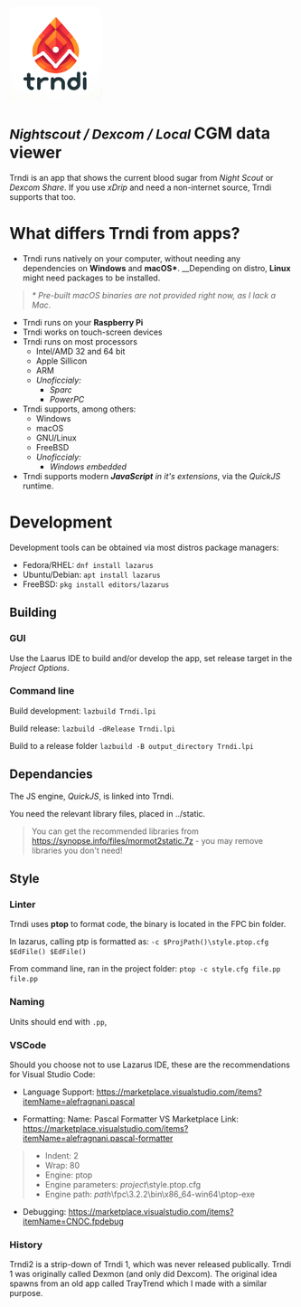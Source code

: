 ![Trndi](/trndi-logo.png)

# _<small>Nightscout / Dexcom / Local </small>_ CGM data viewer
Trndi is an app that shows the current blood sugar from _Night Scout_ or _Dexcom Share_.
If you use _xDrip_ and need a non-internet source, Trndi supports that too.

# What differs Trndi from apps?
* Trndi runs natively on your computer, without needing any dependencies on __Windows__ and __macOS*__. __Depending on distro, __Linux__ might need packages to be installed.
> _* Pre-built macOS binaries are not provided right now, as I lack a Mac_.
* Trndi runs on your __Raspberry Pi__
* Trndi works on touch-screen devices
* Trndi runs on most processors
  * Intel/AMD 32 and 64 bit
  * Apple Sillicon
  * ARM
  * _Unoficcialy:_
    * _Sparc_
    * _PowerPC_
* Trndi supports, among others:
    * Windows
    * macOS
    * GNU/Linux
    * FreeBSD
    * _Unoficcialy:_
      * _Windows embedded_
* Trndi supports modern ___JavaScript__ in it's extensions_, via the _QuickJS_ runtime.

# Development
Development tools can be obtained via most distros package managers:
- Fedora/RHEL: ```dnf install lazarus```
- Ubuntu/Debian: ```apt install lazarus```
- FreeBSD: ```pkg install editors/lazarus```

## Building
### GUI
Use the Laarus IDE to build and/or develop the app, set release target in the _Project Options_.

### Command line

Build development:
```lazbuild Trndi.lpi``` 

Build release:
```lazbuild -dRelease Trndi.lpi``` 

Build to a release folder
```lazbuild -B output_directory Trndi.lpi``` 


## Dependancies
The JS engine, _QuickJS_, is linked into Trndi.

You need the relevant library files, placed in ../static.
> You can get the recommended libraries from https://synopse.info/files/mormot2static.7z - you may remove libraries you don't need!

## Style
### Linter
Trndi uses __ptop__ to format code, the binary is located in the FPC bin folder.

In lazarus, calling ptp is formatted as:
```-c $ProjPath()\style.ptop.cfg $EdFile() $EdFile()```

From command line, ran in the project folder:
```ptop -c style.cfg file.pp file.pp```

### Naming
Units should end with ```.pp```, 

### VSCode
Should you choose not to use Lazarus IDE, these are the recommendations for Visual Studio Code:
* Language Support: https://marketplace.visualstudio.com/items?itemName=alefragnani.pascal

* Formatting: Name: Pascal Formatter
VS Marketplace Link: https://marketplace.visualstudio.com/items?itemName=alefragnani.pascal-formatter
> * Indent: 2
> * Wrap: 80
> * Engine: ptop
> * Engine parameters: *project*\style.ptop.cfg
> * Engine path: *path*\fpc\3.2.2\bin\x86_64-win64\ptop-exe

* Debugging: https://marketplace.visualstudio.com/items?itemName=CNOC.fpdebug

### History
Trndi2 is a strip-down of Trndi 1, which was never released publically. Trndi 1 was originally called Dexmon (and only did Dexcom). The original idea spawns from an old app called TrayTrend which I made with a similar purpose.